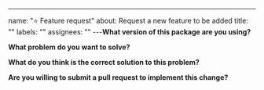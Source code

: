 ---
name: "⭐️ Feature request"
about: Request a new feature to be added
title: ""
labels: ""
assignees: ""
---**What version of this package are you using?**

**What problem do you want to solve?**

**What do you think is the correct solution to this problem?**

**Are you willing to submit a pull request to implement this change?**
